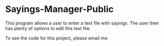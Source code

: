 # Sayings-Manager-Public
This program allows a user to enter a text file with sayings. The user then has plenty of options to edit this text file.

To see the code for this project, please email me.
